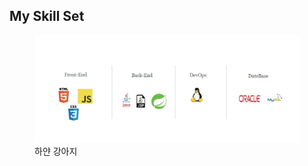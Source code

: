 ## My Skill Set


<figure>
    <img src="https://github.com/hongsdf/hongsdf/blob/main/My_skill_set.jpg" title="하얀 강아지">    
    <figcaption>하얀 강아지</figcaption>
</figure>


